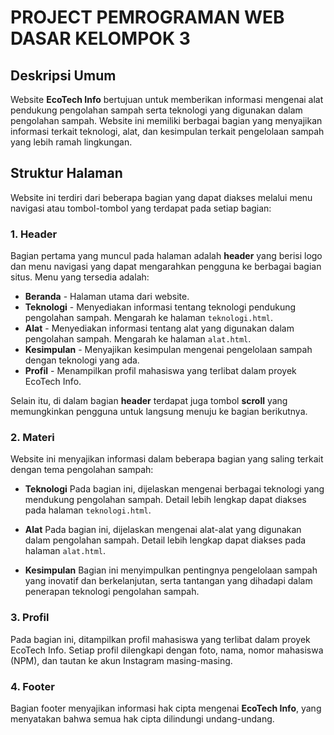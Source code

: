 <!-- @format -->

# PROJECT PEMROGRAMAN WEB DASAR KELOMPOK 3

## Deskripsi Umum

Website **EcoTech Info** bertujuan untuk memberikan informasi mengenai alat pendukung pengolahan sampah serta teknologi yang digunakan dalam pengolahan sampah. Website ini memiliki berbagai bagian yang menyajikan informasi terkait teknologi, alat, dan kesimpulan terkait pengelolaan sampah yang lebih ramah lingkungan.

## Struktur Halaman

Website ini terdiri dari beberapa bagian yang dapat diakses melalui menu navigasi atau tombol-tombol yang terdapat pada setiap bagian:

### 1. **Header**

Bagian pertama yang muncul pada halaman adalah **header** yang berisi logo dan menu navigasi yang dapat mengarahkan pengguna ke berbagai bagian situs. Menu yang tersedia adalah:

- **Beranda** - Halaman utama dari website.
- **Teknologi** - Menyediakan informasi tentang teknologi pendukung pengolahan sampah. Mengarah ke halaman `teknologi.html`.
- **Alat** - Menyediakan informasi tentang alat yang digunakan dalam pengolahan sampah. Mengarah ke halaman `alat.html`.
- **Kesimpulan** - Menyajikan kesimpulan mengenai pengelolaan sampah dengan teknologi yang ada.
- **Profil** - Menampilkan profil mahasiswa yang terlibat dalam proyek EcoTech Info.

Selain itu, di dalam bagian **header** terdapat juga tombol **scroll** yang memungkinkan pengguna untuk langsung menuju ke bagian berikutnya.

### 2. **Materi**

Website ini menyajikan informasi dalam beberapa bagian yang saling terkait dengan tema pengolahan sampah:

- **Teknologi**
  Pada bagian ini, dijelaskan mengenai berbagai teknologi yang mendukung pengolahan sampah. Detail lebih lengkap dapat diakses pada halaman `teknologi.html`.

- **Alat**
  Pada bagian ini, dijelaskan mengenai alat-alat yang digunakan dalam pengolahan sampah. Detail lebih lengkap dapat diakses pada halaman `alat.html`.

- **Kesimpulan**
  Bagian ini menyimpulkan pentingnya pengelolaan sampah yang inovatif dan berkelanjutan, serta tantangan yang dihadapi dalam penerapan teknologi pengolahan sampah.

### 3. **Profil**

Pada bagian ini, ditampilkan profil mahasiswa yang terlibat dalam proyek EcoTech Info. Setiap profil dilengkapi dengan foto, nama, nomor mahasiswa (NPM), dan tautan ke akun Instagram masing-masing.

### 4. **Footer**

Bagian footer menyajikan informasi hak cipta mengenai **EcoTech Info**, yang menyatakan bahwa semua hak cipta dilindungi undang-undang.
